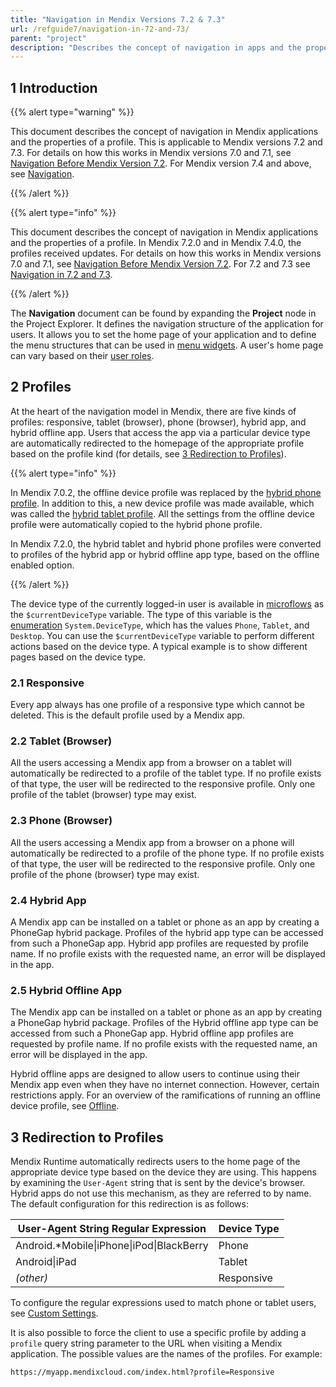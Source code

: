 ```yaml
---
title: "Navigation in Mendix Versions 7.2 & 7.3"
url: /refguide7/navigation-in-72-and-73/
parent: "project"
description: "Describes the concept of navigation in apps and the properties of a profile for Mendix versions 7.2 and 7.3."
---
```


## 1 Introduction

{{% alert type="warning" %}}

This document describes the concept of navigation in Mendix applications and the properties of a profile. This is applicable to Mendix versions 7.2 and 7.3. For details on how this works in Mendix versions 7.0 and 7.1, see [Navigation Before Mendix Version 7.2](navigation-before-72). For Mendix version 7.4 and above, see [Navigation](navigation).

{{% /alert %}}

{{% alert type="info" %}}

This document describes the concept of navigation in Mendix applications and the properties of a profile. In Mendix 7.2.0 and in Mendix 7.4.0, the profiles received updates. For details on how this works in Mendix versions 7.0 and 7.1, see [Navigation Before Mendix Version 7.2](navigation-before-72). For 7.2 and 7.3 see [Navigation in 7.2 and 7.3](navigation-in-72-and-73).

{{% /alert %}}

The **Navigation** document can be found by expanding the **Project** node in the Project Explorer. It defines the navigation structure of the application for users. It allows you to set the home page of your application and to define the menu structures that can be used in [menu widgets](menu-widgets). A user's home page can vary based on their [user roles](user-roles).

## 2 Profiles

At the heart of the navigation model in Mendix, there are five kinds of profiles: responsive, tablet (browser), phone (browser), hybrid app, and hybrid offline app. Users that access the app via a particular device type are automatically redirected to the homepage of the appropriate profile based on the profile kind (for details, see [3 Redirection to Profiles](#Redirection)).

{{% alert type="info" %}}

In Mendix 7.0.2, the offline device profile was replaced by the [hybrid phone profile](hybrid-phone-profile). In addition to this, a new device profile was made available, which was called the [hybrid tablet profile](hybrid-tablet-profile). All the settings from the offline device profile were automatically copied to the hybrid phone profile.

In Mendix 7.2.0, the hybrid tablet and hybrid phone profiles were converted to profiles of the hybrid app or hybrid offline app type, based on the offline enabled option.

{{% /alert %}}

The device type of the currently logged-in user is available in [microflows](microflows) as the `$currentDeviceType` variable. The type of this variable is the [enumeration](enumerations) `System.DeviceType`, which has the values `Phone`, `Tablet`, and `Desktop`. You can use the `$currentDeviceType` variable to perform different actions based on the device type. A typical example is to show different pages based on the device type.

### 2.1 Responsive

Every app always has one profile of a responsive type which cannot be deleted. This is the default profile used by a Mendix app.

### 2.2 Tablet (Browser)

All the users accessing a Mendix app from a browser on a tablet will automatically be redirected to a profile of the tablet type. If no profile exists of that type, the user will be redirected to the responsive profile. Only one profile of the tablet (browser) type may exist.

### 2.3 Phone (Browser)

All the users accessing a Mendix app from a browser on a phone will automatically be redirected to a profile of the phone type. If no profile exists of that type, the user will be redirected to the responsive profile. Only one profile of the phone (browser) type may exist.

### 2.4 Hybrid App

A Mendix app can be installed on a tablet or phone as an app by creating a PhoneGap hybrid package. Profiles of the hybrid app type can be accessed from such a PhoneGap app. Hybrid app profiles are requested by profile name. If no profile exists with the requested name, an error will be displayed in the app.

### 2.5 Hybrid Offline App

The Mendix app can be installed on a tablet or phone as an app by creating a PhoneGap hybrid package. Profiles of the Hybrid offline app type can be accessed from such a PhoneGap app. Hybrid offline app profiles are requested by profile name. If no profile exists with the requested name, an error will be displayed in the app.

Hybrid offline apps are designed to allow users to continue using their Mendix app even when they have no internet connection. However, certain restrictions apply. For an overview of the ramifications of running an offline device profile, see [Offline](offline).

## 3 Redirection to Profiles<a name="Redirection"></a>

Mendix Runtime automatically redirects users to the home page of the appropriate device type based on the device they are using. This happens by examining the `User-Agent` string that is sent by the device's browser. Hybrid apps do not use this mechanism, as they are referred to by name. The default configuration for this redirection is as follows:

| User-Agent String Regular Expression | Device Type |
| --- | --- |
| Android.*Mobile&#124;iPhone&#124;iPod&#124;BlackBerry | Phone |
| Android&#124;iPad | Tablet |
| _(other)_ | Responsive |

To configure the regular expressions used to match phone or tablet users, see [Custom Settings](custom-settings).

It is also possible to force the client to use a specific profile by adding a `profile` query string parameter to the URL when visiting a Mendix application. The possible values are the names of the profiles. For example:

```http
https://myapp.mendixcloud.com/index.html?profile=Responsive
```
